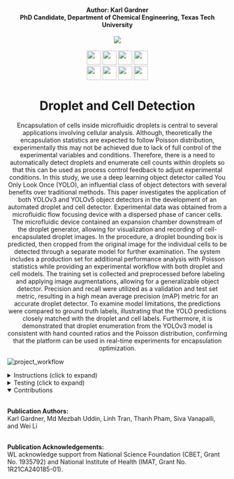 <h4 align="center">Author: Karl Gardner<br>PhD Candidate, Department of Chemical Engineering, Texas Tech University</h4>

<div align="center">
  <a href="https://www.depts.ttu.edu/che/research/li-lab/">
  <img src="https://user-images.githubusercontent.com/91646805/154190573-53e361f6-7c60-4062-b56b-7cbd11d39fc4.jpg"/></a><br><br>
  
  <a href="https://www.depts.ttu.edu/che/research/li-lab/">
  <img src="https://user-images.githubusercontent.com/91646805/156635015-0cdcb0bb-0482-4693-b096-04f2a78f6b8e.svg" height="32"/></a>
  
  <a href="https://vanapallilab.wixsite.com/microfluidics">
  <img src="https://user-images.githubusercontent.com/91646805/156635010-a1049d8a-a72e-4ed5-89ec-2ace11169d85.svg" height="32"/></a>
  
  <a href="https://www.depts.ttu.edu/che/">
  <img src="https://user-images.githubusercontent.com/91646805/156641068-be8f0336-89b5-43e9-aa64-39481ce37c94.svg" height="32"/></a>
  
  <a href="https://roboflow.com/">
  <img src="https://user-images.githubusercontent.com/91646805/156641388-c609a6aa-8fce-47f0-a111-abfde9c5da05.svg" height="32"/></a><br>
  
  <a href="https://www.rsc.org/journals-books-databases/about-journals/lab-on-a-chip/">
  <img src="https://user-images.githubusercontent.com/91646805/169677461-13cb1d50-e7cf-457e-8777-cc6df29ce0bd.svg" height="32"/></a>
  
  <a href="https://colab.research.google.com/github/karl-gardner/droplet_detection/blob/master/yolov3.ipynb">
  <img src="https://user-images.githubusercontent.com/91646805/156640198-51f0ef4c-21c1-4d0f-aebd-861561dede95.svg" height="32"/></a>
  
  <a href="https://colab.research.google.com/github/karl-gardner/droplet_detection/blob/master/yolov5.ipynb">
  <img src="https://user-images.githubusercontent.com/91646805/156640073-0a7ad496-7691-4e1c-822c-b78f3e7d070b.svg" height="32"/></a>
  
  <a href="https://github.com/ultralytics">
  <img src="https://user-images.githubusercontent.com/91646805/156641066-fbc3635b-f373-4cb7-b141-9bcaad21beff.svg" height="32"/></a>



# Droplet and Cell Detection
Encapsulation of cells inside microfluidic droplets is central to several applications involving cellular analysis. Although, theoretically the encapsulation statistics are expected to follow Poisson distribution, experimentally this may not be achieved due to lack of full control of the experimental variables and conditions. Therefore, there is a need to automatically detect droplets and enumerate cell counts within droplets so that this can be used as process control feedback to adjust experimental conditions. In this study, we use a deep learning object detector called You Only Look Once (YOLO), an influential class of object detectors with several benefits over traditional methods. This paper investigates the application of both YOLOv3 and YOLOv5 object detectors in the development of an automated droplet and cell detector. Experimental data was obtained from a microfluidic flow focusing device with a dispersed phase of cancer cells. The microfluidic device contained an expansion chamber downstream of the droplet generator, allowing for visualization and recording of cell-encapsulated droplet images. In the procedure, a droplet bounding box is predicted, then cropped from the original image for the individual cells to be detected through a separate model for further examination. The system includes a production set for additional performance analysis with Poisson statistics while providing an experimental workflow with both droplet and cell models. The training set is collected and preprocessed before labeling and applying image augmentations, allowing for a generalizable object detector. Precision and recall were utilized as a validation and test set metric, resulting in a high mean average precision (mAP) metric for an accurate droplet detector. To examine model limitations, the predictions were compared to ground truth labels, illustrating that the YOLO predictions closely matched with the droplet and cell labels. Furthermore, it is demonstrated that droplet enumeration from the YOLOv3 model is consistent with hand counted ratios and the Poisson distribution, confirming that the platform can be used in real-time experiments for encapsulation optimization.
</div>

![project_workflow](https://user-images.githubusercontent.com/91646805/189386678-4d32ead1-e4aa-4ded-9eb1-2ac808e1cb2c.jpg)


<details>
<summary>Instructions (click to expand)</summary>
<br>

1) First create a folder in your google drive account called droplet_classification (This step is important in order to keep the directories in check)
2) Use this link <a href="https://drive.google.com/drive/folders/1Oo68HSdU-jzcBAEr0yeRuzuSxoprEP_D?usp=sharing">
  <img src="https://user-images.githubusercontent.com/91646805/156700933-5cc77dba-5df1-40c0-94c8-7459abb6402b.svg" height="18"/></a> to access the shared google drive folder
3) At the top there will be a dropdown arrow after the folder location (Shared with me > data_files): click on this dropdown arrow
4) Click on the "Add shortcut to Drive" button then navigate to inside your droplet_classification folder and click the blue "Add Shortcut" button.  This will add a shortcut to the shared google drive folder in your droplet_classification folder.
5) Open the yolov3 colab notebook from the colab badge provided, then click "Save a copy in Drive" under File > Save a copy in Drive.  Do the same for the provided yolov5 colab notebook.
6) This will save the two notebooks in the "Colab Notebooks" folder in your google drive.  Move these two notebooks to the droplet_classification folder and rename them yolov3.ipynb and yolov5.ipynb respectively in order for the directories to be correct.  The final droplet_classification folder should look like this:<img width="720" alt="image" src="https://user-images.githubusercontent.com/91646805/148874654-890a5d94-f9e9-4273-bcd8-318df44feca4.png">

7) Find the droplet model dataset here: <a href="https://universe.roboflow.com/karl-gardner-kmk9u/pc3dropletdetection2/dataset/8">
  <img src="https://user-images.githubusercontent.com/91646805/156698861-29c0ae55-eff3-4bfe-9dcc-fe06e5a1c6cd.svg" height="18"/></a> and you will see two datasets (No_Augmentation and final_dataset).  Start with the final_dataset and click on "Download" in the upper right corner.  Then, click "Sign in with Github" and follow the prompts to allow roboflow to sign in with github.  Or you may create a different account with roboflow.  Then, the download link will bring you to a pop up that says Export.  For the "Format" click on the YOLO v5 PyTorch and "show download code" on the bottom.  You will then see a link that you can use to enter in the colab notebook.  The final page should look like this but with your own link under the red stripe: <img width="925" alt="image" src="https://user-images.githubusercontent.com/91646805/149068681-5d5529b4-7d6f-41f5-8710-98f04c780654.png"> Then copy this link into the section of both notebooks (yolov3.ipynb and yolov5.ipynb) that says "Curl droplet data from roboflow > Data with Augmentation for Training > [ROBOFLOW-API-KEY]": ![image](https://user-images.githubusercontent.com/91646805/151044698-1d03e6c8-7d2b-401c-b632-b00d1fbe6821.png)  Copy your download link inside of the double quaotations as in the red box in the image provided.

8) Repeat step 7 for the droplet dataset with no augmentations (No_Augmentation): ![image](https://user-images.githubusercontent.com/91646805/151045660-a4fb9e26-a108-4369-aba9-63be2bb9efc1.png)

9) Repeat steps 7 and 8 with the cell dataset <a href="https://universe.roboflow.com/karl-gardner-kmk9u/cropped_drops2/dataset/3">
  <img src="https://user-images.githubusercontent.com/91646805/156698862-6591ba12-a90f-4495-8736-cab83f5cd237.svg" height="18"/></a>
10) You can now use both notebooks to perform more testing or contribute to the project.  You can find the code written for many of the figures in the final paper: https://doi.org/10.1039/D2LC00462C
</details>

<details>
<summary>Testing (click to expand)</summary><br>
Nearly all figures and tables from the paper are outlined in yolov3.ipynb and yolov5.ipynb colab notebooks. For example Table 2 displays the annotation summary for cell and droplet models before augmentations. This can be shown in section 2.1 of the colab notebook:<br><br>
<img src="https://user-images.githubusercontent.com/91646805/186248580-b9d22a03-ee4f-451f-bd5e-19af2ee4fb01.PNG"/></a>
<br><br>
You may run this for example by first uncommenting section 1.1 labeled "Data with No Augmentation (No_Augmentation)":<br><br>
<img src="https://user-images.githubusercontent.com/91646805/186249216-0d38a78b-a25b-436e-919b-e94f19776039.PNG"/></a>
<br><br>
then uncommenting section 2. labeled: "For droplet model". Then the following output will be printed:<br><br>
<img src="https://user-images.githubusercontent.com/91646805/186249418-e3420c46-20d0-4803-bd65-38fe8fb1bea1.PNG"/></a>
<br><br>
The same procedure can be used for the cell model to produce the following result:<br><br>
<img src="https://user-images.githubusercontent.com/91646805/186249529-27c786d9-fb73-47a9-9590-dcc8f5fd277f.PNG"/></a>
<br><br>
This matches Table 2 in the publication:<br><br>
<img src="https://user-images.githubusercontent.com/91646805/186249617-8fddc568-d50a-443b-a4b3-fb9186071308.PNG"/></a>

</details>

<details open>
<summary>Contributions</summary><br>

 **Publication Authors:**<br>Karl Gardner, Md Mezbah Uddin, Linh Tran, Thanh Pham, Siva Vanapalli, and Wei Li<br><br>
 
 **Publication Acknowledgements:**<br>WL acknowledge support from National Science Foundation (CBET, Grant No. 1935792) and National Institute of Health (IMAT, Grant No. 1R21CA240185-01).
</details>
